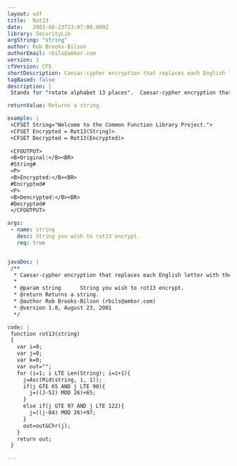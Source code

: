 ```yaml
---
layout: udf
title:  Rot13
date:   2001-08-23T13:07:08.000Z
library: SecurityLib
argString: "string"
author: Rob Brooks-Bilson
authorEmail: rbils@amkor.com
version: 1
cfVersion: CF5
shortDescription: Caesar-cypher encryption that replaces each English letter with the one 13 places forward or back along the alphabet.
tagBased: false
description: |
 Stands for "rotate alphabet 13 places".  Caesar-cypher encryption that replaces each English letter with the one 13 places forward or back along the alphabet.  The same function is used to both encrypt and decrypt a string.

returnValue: Returns a string.

example: |
 <CFSET String="Welcome to the Common Function Library Project.">
 <CFSET Encrypted = Rot13(String)>
 <CFSET Decrypted = Rot13(Encrypted)>
 
 <CFOUTPUT>
 <B>Original:</B><BR>
 #String#
 <P>
 <B>Encrypted:</B><BR>
 #Encrypted#
 <P>
 <B>Dencrypted:</B><BR>
 #Decrypted#
 </CFOUTPUT>

args:
 - name: string
   desc: String you wish to rot13 encrypt.
   req: true


javaDoc: |
 /**
  * Caesar-cypher encryption that replaces each English letter with the one 13 places forward or back along the alphabet.
  * 
  * @param string      String you wish to rot13 encrypt. 
  * @return Returns a string. 
  * @author Rob Brooks-Bilson (rbils@amkor.com) 
  * @version 1.0, August 23, 2001 
  */

code: |
 function rot13(string)
 {
   var i=0;
   var j=0;
   var k=0;
   var out="";
   for (i=1; i LTE Len(String); i=i+1){
     j=Asc(Mid(string, i, 1));
     if(j GTE 65 AND j LTE 90){
       j=((J-52) MOD 26)+65;
     }
     else if(j GTE 97 AND j LTE 122){
       j=((j-84) MOD 26)+97;
     }
     out=out&Chr(j);
   }
   return out;
 }

---
```


